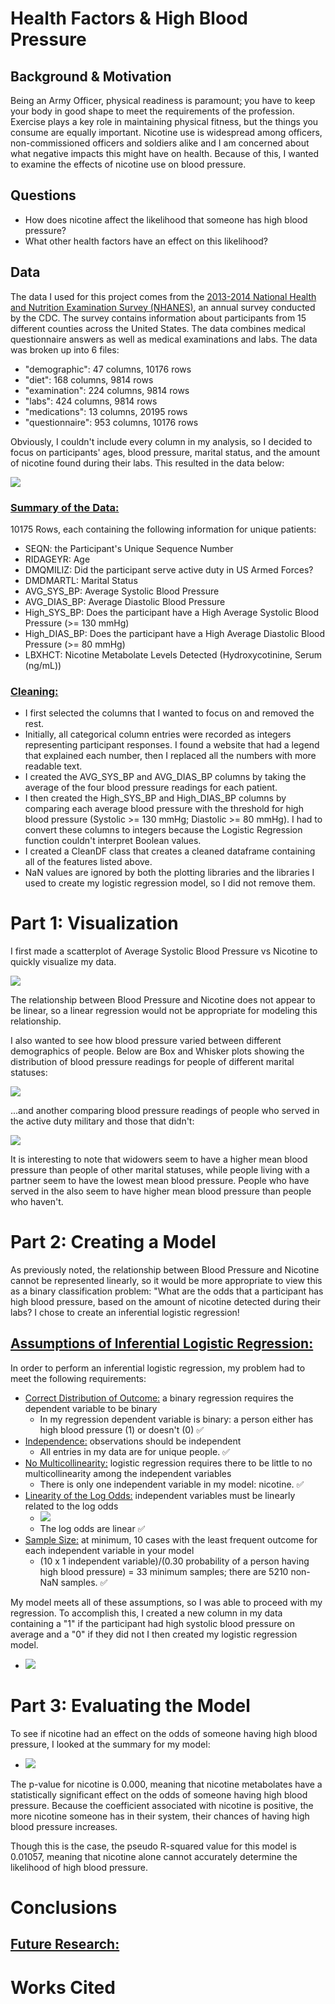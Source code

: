 # Health Factors & High Blood Pressure

## <strong> Background & Motivation </strong>
Being an Army Officer, physical readiness is paramount; you have to keep your body in good shape to meet the requirements of the profession. Exercise plays a key role in maintaining physical fitness, but the things you consume are equally important. Nicotine use is widespread among officers, non-commissioned officers and soldiers alike and I am concerned about what negative impacts this might have on health. Because of this, I wanted to examine the effects of nicotine use on blood pressure.

## <strong> Questions </strong>

* How does nicotine affect the likelihood that someone has high blood pressure?
* What other health factors have an effect on this likelihood?

## <strong> Data </strong>
The data I used for this project comes from the <a href="https://www.kaggle.com/cdc/national-health-and-nutrition-examination-survey">2013-2014 National Health and Nutrition Examination Survey (NHANES)</a>, an annual survey conducted by the CDC. The survey contains information about participants from 15 different counties across the United States. The data combines medical questionnaire answers as well as medical examinations and labs. The data was broken up into 6 files:

* "demographic": 47 columns, 10176 rows
* "diet": 168 columns, 9814 rows
* "examination": 224 columns, 9814 rows
* "labs": 424 columns, 9814 rows
* "medications": 13 columns, 20195 rows
* "questionnaire": 953 columns, 10176 rows

Obviously, I couldn't include every column in my analysis, so I decided to focus on participants' ages, blood pressure, marital status, and the amount of nicotine found during their labs. This resulted in the data below:

<img src='img/data.png'>

### <u>Summary of the Data:</u>
10175 Rows, each containing the following information for unique patients:
<ul>
	<li>SEQN: the Participant's Unique Sequence Number</li>
	<li>RIDAGEYR: Age</li>
	<li>DMQMILIZ: Did the participant serve active duty in US Armed Forces?</li>
	<li>DMDMARTL: Marital Status</li>
	<li>AVG_SYS_BP: Average Systolic Blood Pressure</li>
	<li>AVG_DIAS_BP: Average Diastolic Blood Pressure</li>
	<li>High_SYS_BP: Does the participant have a High Average Systolic Blood Pressure (>= 130 mmHg)</li>
	<li>High_DIAS_BP: Does the participant have a High Average Diastolic Blood Pressure (>= 80 mmHg)</li>
	<li>LBXHCT: Nicotine Metabolate Levels Detected (Hydroxycotinine, Serum (ng/mL))</li>

</ul>

### <u>Cleaning:</u>
<ul>
	<li>I first selected the columns that I wanted to focus on and removed the rest.</li>
	<li>Initially, all categorical column entries were recorded as integers representing participant responses. I found a website that had a legend that explained each number, then I replaced all the numbers with more readable text.</li>
	<li>I created the AVG_SYS_BP and AVG_DIAS_BP columns by taking the average of the four blood pressure readings for each patient.</li>
	<li>I then created the High_SYS_BP and High_DIAS_BP columns by comparing each average blood pressure with the threshold for high blood pressure (Systolic >= 130 mmHg; Diastolic >= 80 mmHg). I had to convert these columns to integers because the Logistic Regression function couldn't interpret Boolean values.</li>
	<li>I created a CleanDF class that creates a cleaned dataframe containing all of the features listed above.</li>
	<li>NaN values are ignored by both the plotting libraries and the libraries I used to create my logistic regression model, so I did not remove them.</li>
</ul>

# Part 1: Visualization
<p>I first made a scatterplot of Average Systolic Blood Pressure vs Nicotine to quickly visualize my data.<p>

<img src='img/bp_v_nicotine.png'>
<p>The relationship between Blood Pressure and Nicotine does not appear to be linear, so a linear regression would not be appropriate for modeling this relationship.</p>
<p>I also wanted to see how blood pressure varied between different demographics of people. Below are Box and Whisker plots showing the distribution of blood pressure readings for people of different marital statuses:</p>

<img src='img/marital.png'>
<p>...and another comparing blood pressure readings of people who served in the active duty military and those that didn't:</p>

<img src='img/military.png'>
<p>It is interesting to note that widowers seem to have a higher mean blood pressure than people of other marital statuses, while people living with a partner seem to have the lowest mean blood pressure. People who have served in the also seem to have higher mean blood pressure than people who haven't.</p>

# Part 2: Creating a Model
<p>As previously noted, the relationship between Blood Pressure and Nicotine cannot be represented linearly, so it would be more appropriate to view this as a binary classification problem: "What are the odds that a participant has high blood pressure, based on the amount of nicotine detected during their labs? I chose to create an inferential logistic regression!</p>

## <u>Assumptions of Inferential Logistic Regression:</u>
<p>In order to perform an inferential logistic regression, my problem had to meet the following requirements:</p>
  
  * <u>Correct Distribution of Outcome:</u> a binary regression requires the dependent variable to be binary
    * In my regression dependent variable is binary: a person either has high blood pressure (1) or doesn't (0) :white_check_mark:
  * <u>Independence:</u> observations should be independent
    * All entries in my data are for unique people. :white_check_mark:
  * <u>No Multicollinearity:</u> logistic regression requires there to be little to no multicollinearity among the independent variables
    * There is only one independent variable in my model: nicotine. :white_check_mark:
  * <u>Linearity of the Log Odds:</u> independent variables must be linearly related to the log odds
    * <img src='img/log-odds.png'>
	* The log odds are linear :white_check_mark: 
  * <u>Sample Size:</u> at minimum, 10 cases with the least frequent outcome for each independent variable in your model
    * (10 x 1 independent variable)/(0.30 probability of a person having high blood pressure) = 33 minimum samples; there are 5210 non-NaN samples. :white_check_mark:
<p>My model meets all of these assumptions, so I was able to proceed with my regression. To accomplish this, I created a new column in my data containing a "1" if the participant had high systolic blood pressure on average and a "0" if they did not I then created my logistic regression model.</p>

* <img src='img/model.png'>

# Part 3: Evaluating the Model
<p>To see if nicotine had an effect on the odds of someone having high blood pressure, I looked at the summary for my model:</p>

* <img src='img/model-summary.png'>

<p>The p-value for nicotine is 0.000, meaning that nicotine metabolates have a statistically significant effect on the odds of someone having high blood pressure. Because the coefficient associated with nicotine is positive, the more nicotine someone has in their system, their chances of having high blood pressure increases.</p>
<p>Though this is the case, the pseudo R-squared value for this model is 0.01057, meaning that nicotine alone cannot accurately determine the likelihood of high blood pressure.</p>




# Conclusions


## <u>Future Research:</u>


# Works Cited